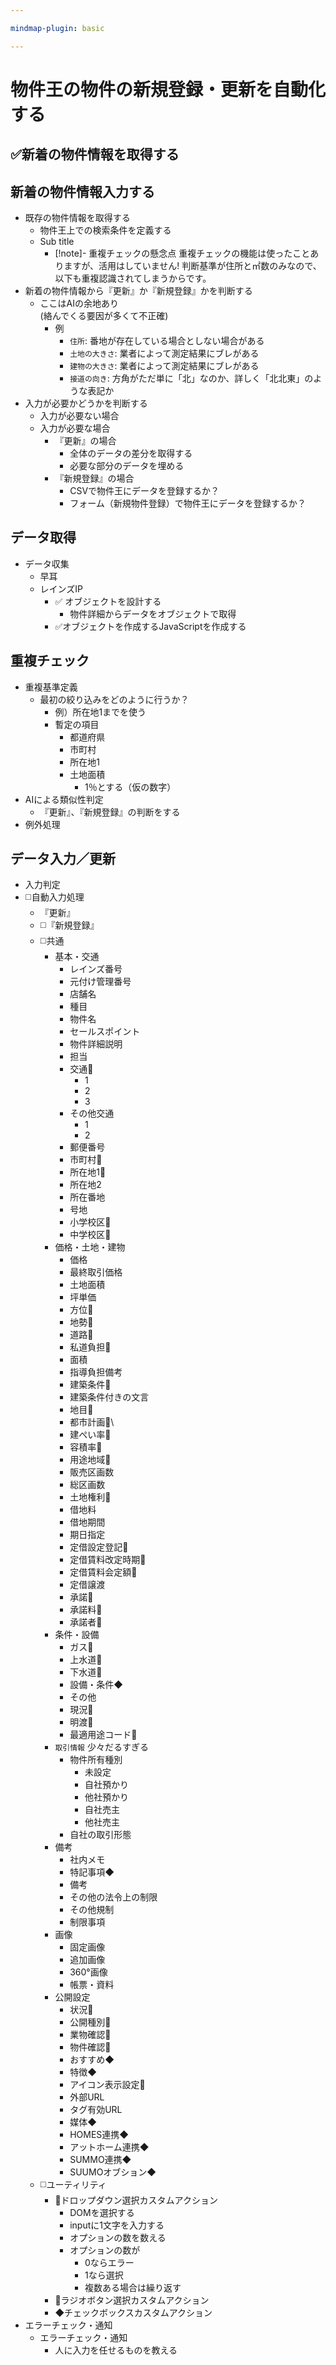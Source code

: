 ```yaml
---

mindmap-plugin: basic

---
```


# 物件王の物件の新規登録・更新を自動化する

## ✅新着の物件情報を取得する

## 新着の物件情報入力する
- 既存の物件情報を取得する
	- 物件王上での検索条件を定義する
	- Sub title
		- [!note]- 重複チェックの懸念点
		重複チェックの機能は使ったことありますが、活用はしていません!
		判断基準が住所と㎡数のみなので、以下も重複認識されてしまうからです。
- 新着の物件情報から『更新』か『新規登録』かを判断する
	- ここはAIの余地あり<br>(絡んでくる要因が多くて不正確)
		- 例
			- `住所`: 番地が存在している場合としない場合がある
			- `土地の大きさ`: 業者によって測定結果にブレがある
			- `建物の大きさ`: 業者によって測定結果にブレがある
			- `接道の向き`: 方角がただ単に「北」なのか、詳しく「北北東」のような表記か
- 入力が必要かどうかを判断する
	- 入力が必要ない場合
	- 入力が必要な場合
		- 『更新』の場合
			- 全体のデータの差分を取得する
			- 必要な部分のデータを埋める
		- 『新規登録』の場合
			- CSVで物件王にデータを登録するか？
			- フォーム（新規物件登録）で物件王にデータを登録するか？

## データ取得
- データ収集
	- 早耳
	- レインズIP
		- ✅ オブジェクトを設計する
			- 物件詳細からデータをオブジェクトで取得
		- ✅オブジェクトを作成するJavaScriptを作成する

## 重複チェック
- 重複基準定義
	- 最初の絞り込みをどのように行うか？
		- 例）所在地1までを使う
		- 暫定の項目
			- 都道府県
			- 市町村
			- 所在地1
			- 土地面積
				- 1％とする（仮の数字）
- AIによる類似性判定
	- 『更新』、『新規登録』の判断をする
- 例外処理

## データ入力／更新
- 入力判定
- ◻️自動入力処理
	- 『更新』
	- ◻️『新規登録』
	- ◻️共通
		- 基本・交通
			- レインズ番号
			- 元付け管理番号
			- 店舗名
			- 種目
			- 物件名
			- セールスポイント
			- 物件詳細説明
			- 担当
			- 交通🔸
				- 1
				- 2
				- 3
			- その他交通
				- 1
				- 2
			- 郵便番号
			- 市町村🔸
			- 所在地1🔸
			- 所在地2
			- 所在番地
			- 号地
			- 小学校区🔸
			- 中学校区🔸
		- 価格・土地・建物
			- 価格
			- 最終取引価格
			- 土地面積
			- 坪単価
			- 方位🔸
			- 地勢🔸
			- 道路🔸
			- 私道負担🔹
			- 面積
			- 指導負担備考
			- 建築条件🔸
			- 建築条件付きの文言
			- 地目🔸
			- 都市計画🔸\
			- 建ぺい率🔸
			- 容積率🔸
			- 用途地域🔸
			- 販売区画数
			- 総区画数
			- 土地権利🔸
			- 借地料
			- 借地期間
			- 期日指定
			- 定借設定登記🔹
			- 定借賃料改定時期🔹
			- 定借賃料会定額🔹
			- 定借譲渡
			- 承諾🔸
			- 承諾料🔸
			- 承諾者🔸
		- 条件・設備
			- ガス🔹
			- 上水道🔹
			- 下水道🔹
			- 設備・条件◆
			- その他
			- 現況🔸
			- 明渡🔸
			- 最適用途コード🔸
		- `取引情報` 少々だるすぎる
			- 物件所有種別
				- 未設定
				- 自社預かり
				- 他社預かり
				- 自社売主
				- 他社売主
			- 自社の取引形態
		- 備考
			- 社内メモ
			- 特記事項◆
			- 備考
			- その他の法令上の制限
			- その他規制
			- 制限事項
		- 画像
			- 固定画像
			- 追加画像
			- 360°画像
			- 帳票・資料
		- 公開設定
			- 状況🔹
			- 公開種別🔹
			- 業物確認🔹
			- 物件確認🔹
			- おすすめ◆
			- 特徴◆
			- アイコン表示設定🔹
			- 外部URL
			- タグ有効URL
			- 媒体◆
			- HOMES連携◆
			- アットホーム連携◆
			- SUMMO連携◆
			- SUUMOオブション◆
	- ◻️ユーティリティ
		- 🔸ドロップダウン選択カスタムアクション
			- DOMを選択する
			- inputに1文字を入力する
			- オプションの数を数える
			- オプションの数が
				- 0ならエラー
				- 1なら選択
				- 複数ある場合は繰り返す
		- 🔹ラジオボタン選択カスタムアクション
		- ◆チェックボックスカスタムアクション
- エラーチェック・通知
	- エラーチェック・通知
		- 人に入力を任せるものを教える
